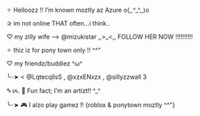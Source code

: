 ✧  Helloozz !! I’m known moztly az Azure o(,,^_^,,)o

✰ im not online THAT often...i think..

♡ my zilly wife --> @mizukistar ,,>_<,, 
FOLLOW HER NOW !!!!!!!!!!

✧ thiz iz for pony town only !! ^^"

♡ my friendz/buddiez ^ω^

╰┈➤ < @LqtecqllsS , @xzxENxzx , @sillyzzwall 3

✎ᝰ. 🎨 Fun fact; I'm an artizt!! ^_^

╰┈➤ 🎮 I alzo play gamez !! {roblox & ponytown moztly ^^"}
